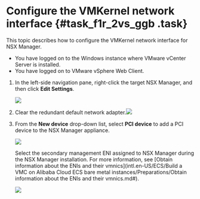 # Configure the VMKernel network interface {#task_f1r_2vs_ggb .task}

This topic describes how to configure the VMKernel network interface for NSX Manager.

-   You have logged on to the Windows instance where VMware vCenter Server is installed.
-   You have logged on to VMware vSphere Web Client.

1.  In the left-side navigation pane, right-click the target NSX Manager, and then click **Edit Settings**. 

    ![](http://static-aliyun-doc.oss-cn-hangzhou.aliyuncs.com/assets/img/83725/154886384036908_en-US.png)

2.  Clear the redundant default network adapter.![](http://static-aliyun-doc.oss-cn-hangzhou.aliyuncs.com/assets/img/84983/154886384135891_en-US.png)

 
3.  From the **New device** drop-down list, select **PCI device** to add a PCI device to the NSX Manager appliance. 

    ![](http://static-aliyun-doc.oss-cn-hangzhou.aliyuncs.com/assets/img/85018/154886384135943_en-US.png)

    Select the secondary management ENI assigned to NSX Manager during the NSX Manager installation. For more information, see [Obtain information about the ENIs and their vmnics](intl.en-US/ECS/Build a VMC on Alibaba Cloud ECS bare metal instances/Preparations/Obtain information about the ENIs and their vmnics.md#).

    ![](http://static-aliyun-doc.oss-cn-hangzhou.aliyuncs.com/assets/img/83725/154886384137964_en-US.png)


